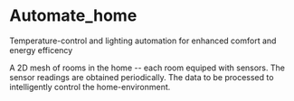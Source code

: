 # Automate_home
Temperature-control and lighting automation for enhanced comfort and energy efficency

A 2D mesh of rooms in the home -- each room equiped with sensors. 
The sensor readings are obtained periodically. The data to be processed to intelligently control the home-environment.

